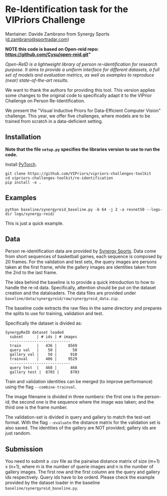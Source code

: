 # Re-Identification task for the VIPriors Challenge

Mantainer: Davide Zambrano from Synergy Sports (d.zambrano@sportradar.com)

**NOTE this code is based on Open-reid repo: https://github.com/Cysu/open-reid.git"**

_Open-ReID is a lightweight library of person re-identification for research
purpose. It aims to provide a uniform interface for different datasets, a full
set of models and evaluation metrics, as well as examples to reproduce (near)
state-of-the-art results._

We want to thank the authors for providing this tool. This version applies some changes to the original code to specifically adapt it to the VIPrior Challenge on Person Re-Identification. 

We present the "Visual Inductive Priors for Data-Efficient Computer Vision" challenge. This year, we offer five challenges, where models are to be trained from scratch in a data-deficient setting.

## Installation

**Note that the file ```setup.py``` specifies the libraries version to use to run the code.**

Install [PyTorch](http://pytorch.org/). 

```shell
git clone https://github.com/VIPriors/vipriors-challenges-toolkit
cd vipriors-challenges-toolkit/re-identification
pip install -e .
```

## Examples

```shell
python baseline/synergyreid_baseline.py -b 64 -j 2 -a resnet50 --logs-dir logs/synergy-reid/
```

This is just a quick example.

## Data

Person re-identification data are provided by [Synergy Sports](ttps://synergysports.com). Data come from short sequences of basketball games, each sequence is composed by 20 frames. For the validation and test sets, the query images are persons taken at the first frame, while the gallery images are identities taken from the 2nd to the last frame.

The idea behind the baseline is to provide a quick introduction to how to handle the re-id data. Specifically, attention should be put on the dataset creation and the dataloaders.
The data files are provided under ```baseline/data/synergyreid/raw/synergyreid_data.zip```.

The baseline code extracts the raw files in the same directory and prepares the splits to use for training, validation and test.

Specifically the dataset is divided as:

```shell
SynergyReID dataset loaded
  subset      | # ids | # images
  ---------------------------
  train       |   436 |     8569
  query val   |    50 |       50
  gallery val |    50 |      910
  trainval    |   486 |     9529
  ---------------------------
  query test  |   468 |      468
  gallery test |  8703 |     8703
```

Train and validation identities can be merged (to improve performance) using the flag ```--combine-trainval```.

The image filename is divided in three numbers: the first one is the person-id; the second one is the sequence where the image was taken; and the third one is the frame number.

The validation-set is divided in query and gallery to match the test-set format. With the flag ```--evaluate``` the distance matrix for the validation set is also saved.
The identities of the gallery are NOT provided; gallery ids are just random.

## Submission

You need to submit a .csv file as the pairwise distance matrix of size (m+1) x (n+1), where m is the number of querie images and n is the number of gallery images. The first row and the first column are the query and gallery ids respectively.
Query ids have to be orderd. Please check the example provided by the dataset loader in the baseline ```baseline/synergyreid_baseline.py```.
